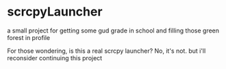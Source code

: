 # scrcpyLauncher
a small project for getting some gud grade in school and filling those green forest in profile

For those wondering, is this a real scrcpy launcher? No, it's not. but i'll reconsider continuing this project
